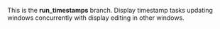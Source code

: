 
This is the **run_timestamps** branch.   Display timestamp tasks
updating windows concurrently with display editing in other windows.
